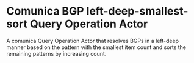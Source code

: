 # Comunica BGP left-deep-smallest-sort Query Operation Actor

A comunica Query Operation Actor that resolves BGPs in a left-deep manner based on the pattern with the smallest item count and sorts the remaining patterns by increasing count.
